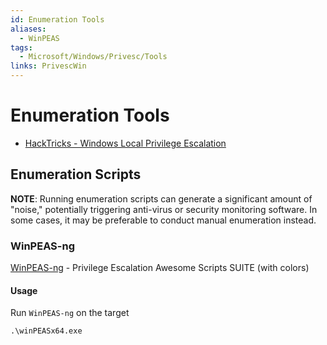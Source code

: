 ```yaml
---
id: Enumeration Tools
aliases:
  - WinPEAS
tags:
  - Microsoft/Windows/Privesc/Tools
links: PrivescWin
---
```


# Enumeration Tools

- [HackTricks - Windows Local Privilege Escalation](https://book.hacktricks.wiki/en/windows-hardening/windows-local-privilege-escalation/index.html?highlight=winpeas#best-tool-to-look-for-windows-local-privilege-escalation-vectors----winpeas)

## Enumeration Scripts

**NOTE**: Running enumeration scripts can generate a significant amount of
"noise," potentially triggering anti-virus or security monitoring software.
In some cases, it may be preferable to conduct manual enumeration instead.

### WinPEAS-ng

[WinPEAS-ng](https://github.com/peass-ng/PEASS-ng) -
Privilege Escalation Awesome Scripts SUITE (with colors)

#### Usage

Run `WinPEAS-ng` on the target

```
.\winPEASx64.exe
```
